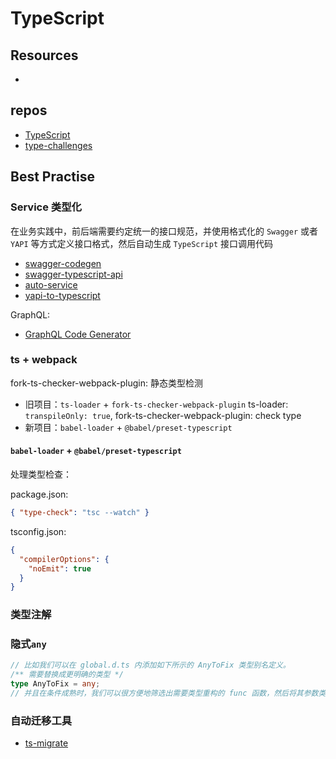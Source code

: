 # TypeScript

## Resources

-

## repos

- [TypeScript](https://www.typescriptlang.org/)
- [type-challenges](https://github.com/type-challenges/type-challenges)

## Best Practise

### Service 类型化

在业务实践中，前后端需要约定统一的接口规范，并使用格式化的 `Swagger` 或者 `YAPI` 等方式定义接口格式，然后自动生成 `TypeScript` 接口调用代码

- [swagger-codegen](https://swagger.io/tools/swagger-codegen/)
- [swagger-typescript-api](https://github.com/acacode/swagger-typescript-api)
- [auto-service](https://gogoyqj.github.io/auto-service/)
- [yapi-to-typescript](https://github.com/fjc0k/yapi-to-typescript)

GraphQL:

- [GraphQL Code Generator](https://graphql-code-generator.com/)

### ts + webpack
fork-ts-checker-webpack-plugin: 静态类型检测
- 旧项目：`ts-loader` + `fork-ts-checker-webpack-plugin`
  ts-loader: `transpileOnly: true`, fork-ts-checker-webpack-plugin: check type
- 新项目：`babel-loader` + `@babel/preset-typescript`

#### `babel-loader` + `@babel/preset-typescript`

处理类型检查：

package.json:

```json
{ "type-check": "tsc --watch" }
```

tsconfig.json:

```json
{
  "compilerOptions": {
    "noEmit": true
  }
}
```
### 类型注解
### 隐式`any`
```ts
// 比如我们可以在 global.d.ts 内添加如下所示的 AnyToFix 类型别名定义。
/** 需要替换成更明确的类型 */
type AnyToFix = any;
// 并且在条件成熟时，我们可以很方便地筛选出需要类型重构的 func 函数，然后将其参数类型修改为更明确的类型
```
### 自动迁移工具
- [ts-migrate](https://github.com/airbnb/ts-migrate)